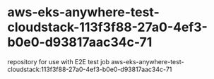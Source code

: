 # aws-eks-anywhere-test-cloudstack-113f3f88-27a0-4ef3-b0e0-d93817aac34c-71
repository for use with E2E test job aws-eks-anywhere-test-cloudstack:113f3f88-27a0-4ef3-b0e0-d93817aac34c-71
